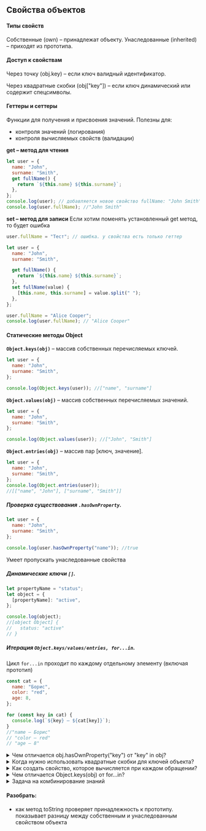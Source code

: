 ## Свойства объектов

#### Типы свойств

Собственные (own) – принадлежат объекту.
Унаследованные (inherited) – приходят из прототипа.

#### Доступ к свойствам

Через точку (obj.key) – если ключ валидный идентификатор.

Через квадратные скобки (obj["key"]) – если ключ динамический или содержит спецсимволы.

#### Геттеры и сеттеры

Функции для получения и присвоения значений.
Полезны для:

- контроля значений (логирования)
- контроля вычисляемых свойств (валидации)

**get – метод для чтения**

```js
let user = {
  name: "John",
  surname: "Smith",
  get fullName() {
    return `${this.name} ${this.surname}`;
  },
};
console.log(user); // добавляется новое свойство fullName: "John Smith",
console.log(user.fullName); //"John Smith"
```

**set – метод для записи**
Если хотим поменять установленный get метод, то будет ошибка

```js
user.fullName = "Тест"; // ошибка. у свойства есть только геттер
```

```js
let user = {
  name: "John",
  surname: "Smith",

  get fullName() {
    return `${this.name} ${this.surname}`;
  },
  set fullName(value) {
    [this.name, this.surname] = value.split(" ");
  },
};

user.fullName = "Alice Cooper";
console.log(user.fullName); // "Alice Cooper"
```

#### Статические методы Object

**`Object.keys(obj)`** – массив собственных перечисляемых ключей.

```js
let user = {
  name: "John",
  surname: "Smith",
};

console.log(Object.keys(user)); //["name", "surname"]
```

**`Object.values(obj)`** – массив собственных перечисляемых значений.

```js
let user = {
  name: "John",
  surname: "Smith",
};

console.log(Object.values(user)); //["John", "Smith"]
```

**`Object.entries(obj)`** – массив пар [ключ, значение].

```js
let user = {
  name: "John",
  surname: "Smith",
};
console.log(Object.entries(user));
//[["name", "John"], ["surname", "Smith"]]
```

##### Проверка существования `.hasOwnProperty`.

```js
let user = {
  name: "John",
  surname: "Smith",
};

console.log(user.hasOwnProperty("name")); //true
```

Умеет пропускать унаследованные свойства

##### Динамические ключи `[]`.

```js
let propertyName = "status";
let object = {
  [propertyName]: "active",
};

console.log(object);
//[object Object] {
//   status: "active"
// }
```

##### Итерация `Object.keys/values/entries, for...in`.

Цикл `for...in` проходит по каждому отдельному элементу (включая прототип)

```js
const cat = {
  name: "Борис",
  color: "red",
  age: 8,
};

for (const key in cat) {
  console.log(`${key} — ${cat[key]}`);
}
//"name — Борис"
// "color — red"
// "age — 8"
```

<details>
<summary>Чем отличается obj.hasOwnProperty("key") от "key" in obj?</summary>

`obj.hasOwnProperty("key")` проверяет факт наличия свойства а цикл выводит все значения

Дан объект:

```js
const animal = { name: "Lion" };
const lion = Object.create(animal);
lion.age = 5;
```

Проверьте:

Есть ли age у объекта lion?

Есть ли name у lion?

Есть ли toString у lion?

Ожидаемый вывод:

```js
const animal = { name: "Lion" };
const lion = Object.create(animal);
lion.age = 5;


// Проверьте:

// Есть ли age у объекта lion?
// console.log(lion.age)
// есть 5

// Есть ли name у lion?
// console.log(lion.name)
// есть "Lion"

// Есть ли toString у lion?
// console.log(lion.toString())
???
```

</details>

<details>
<summary>Когда нужно использовать квадратные скобки для ключей объекта?</summary>

Задача:
Создайте объект settings, где:

Ключ theme берется из переменной currentTheme = "dark".

Ключ version берется из переменной appVersion = "1.0.0".

Добавьте динамическое свойство ["max-items"] со значением 10.

Ожидаемый вывод:

```js
let currentTheme = "dark";
let appVersion = "1.0.0";

let settings = {
  theme: currentTheme,
  version: appVersion,
};

settings["max-items"] = 10;

console.log(settings);
// { theme: "dark", version: "1.0.0", "max-items": 10 }
```

</details>

<details>
<summary>Как создать свойство, которое вычисляется при каждом обращении?</summary>

Задача:
Создайте объект user с:

Свойствами firstName и lastName.

Геттером fullName, который возвращает "firstName lastName".

Сеттером fullName, который разбивает строку на firstName и lastName.

Проверка:

```js
let user = {
  firstName: this.firstName,
  lastName: this.lastName,

  get fullName() {
    return `${this.firstName}` + ` ${this.lastName}`;
  },
  set fullName(value) {
    [this.firstName, this.lastName] = value.split(" ");
  },
};

user.fullName = "Alice Cooper";
console.log(user.fullName);
```

</details>

<details>
<summary>Чем отличается Object.keys(obj) от for...in?</summary>

Задача:
Дан объект:

```js
const phone = { brand: "Samsung", model: "Galaxy" };
Object.defineProperty(phone, "year", {
  value: 2023,
  enumerable: false,
});
```

Получите массив ключей phone.

Переберите все свойства phone циклом for...in.

Почему year не появляется в итерации?

Ожидаемый вывод:

```js
const phone = { brand: "Samsung", model: "Galaxy" };
Object.defineProperty(phone, "year", {
  value: 2023,
  enumerable: false,
});

console.log(Object.keys(phone));
// ["brand", "model"]

for (let prop in phone) {
  console.log(prop);
}
//"brand", "model"
```

</details>

<details>
<summary>Задача на комбинирование знаний</summary>
Задача:
Создайте объект config, который:

Запрещает добавлять новые свойства (Object.preventExtensions).

Имеет свойство apiKey с дескриптором configurable: false.

Проверьте, можно ли удалить apiKey и добавить новое свойство.

Проверка:

```js
let config = {
  apiKey: "old key",
};

Object.preventExtensions(config); // запрещается именно добавление новых свйоств, а не изменение. имеющихся
Object.defineProperty(config, "apiKey", {
  configurable: false,
}); // запрещает удалять свойства и менять его дескрипторы, но не значенгие

config.apiKey = "newKey"; // Будет ошибка?

delete config.apiKey; // Будет ошибка?
// ничего не удалится потому что cofigurable: false запрещает удалять свойство которое уже есть. даже измененное

console.log(config.apiKey);
```

</details>

#### Разобрать:

- как метод toString проверяет принадлежность к прототипу. показывает разницу между собственным и унаследованным свойством объекта
